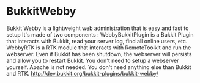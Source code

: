 # BukkitWebby
Bukkit Webby is a lightweight web administration that is easy and fast to setup It's made of two components :
WebbyBukkitPlugin is a Bukkit Plugin that interacts with Bukkit, read your server log, find all online users, etc.
WebbyRTK is a RTK module that interacts with RemoteToolkit and run the webserver. Even if Bukkit has been shutdown, the webserver will persists and allow you to restart Bukkit.
You don't need to setup a webserver yourself. Apache is not needed. You don't need anything else than Bukkit and RTK. 
http://dev.bukkit.org/bukkit-plugins/bukkit-webby/
